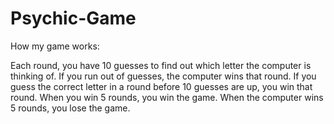 # Psychic-Game

How my game works:

Each round, you have 10 guesses to find out which letter the computer is thinking of.
If you run out of guesses, the computer wins that round.  If you guess the correct letter in a round before 10 guesses are up, you win that round.  When you win 5 rounds, you win the game.  When the computer wins 5 rounds, you lose the game.